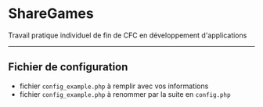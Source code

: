 # ShareGames
Travail pratique individuel de fin de CFC en développement d'applications

---
## Fichier de configuration
- fichier `config_example.php` à remplir avec vos informations
- fichier `config_example.php` à renommer par la suite en `config.php`
